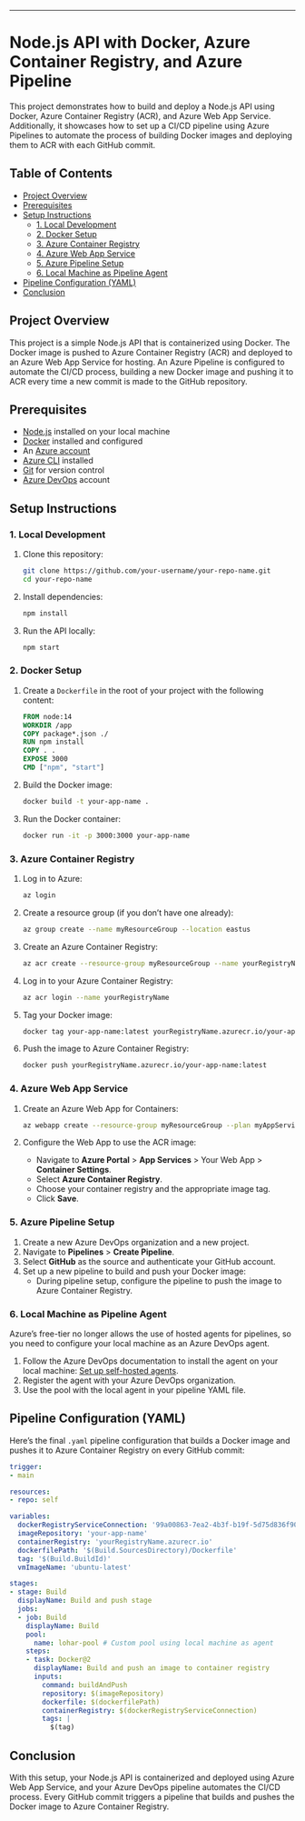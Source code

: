 ---

# Node.js API with Docker, Azure Container Registry, and Azure Pipeline

This project demonstrates how to build and deploy a Node.js API using Docker, Azure Container Registry (ACR), and Azure Web App Service. Additionally, it showcases how to set up a CI/CD pipeline using Azure Pipelines to automate the process of building Docker images and deploying them to ACR with each GitHub commit.

## Table of Contents
- [Project Overview](#project-overview)
- [Prerequisites](#prerequisites)
- [Setup Instructions](#setup-instructions)
  - [1. Local Development](#1-local-development)
  - [2. Docker Setup](#2-docker-setup)
  - [3. Azure Container Registry](#3-azure-container-registry)
  - [4. Azure Web App Service](#4-azure-web-app-service)
  - [5. Azure Pipeline Setup](#5-azure-pipeline-setup)
  - [6. Local Machine as Pipeline Agent](#6-local-machine-as-pipeline-agent)
- [Pipeline Configuration (YAML)](#pipeline-configuration-yaml)
- [Conclusion](#conclusion)

## Project Overview
This project is a simple Node.js API that is containerized using Docker. The Docker image is pushed to Azure Container Registry (ACR) and deployed to an Azure Web App Service for hosting. An Azure Pipeline is configured to automate the CI/CD process, building a new Docker image and pushing it to ACR every time a new commit is made to the GitHub repository.

## Prerequisites
- [Node.js](https://nodejs.org/) installed on your local machine
- [Docker](https://www.docker.com/) installed and configured
- An [Azure account](https://portal.azure.com/)
- [Azure CLI](https://docs.microsoft.com/en-us/cli/azure/install-azure-cli) installed
- [Git](https://git-scm.com/) for version control
- [Azure DevOps](https://dev.azure.com/) account

## Setup Instructions

### 1. Local Development
1. Clone this repository:
   ```bash
   git clone https://github.com/your-username/your-repo-name.git
   cd your-repo-name
   ```

2. Install dependencies:
   ```bash
   npm install
   ```

3. Run the API locally:
   ```bash
   npm start
   ```

### 2. Docker Setup
1. Create a `Dockerfile` in the root of your project with the following content:
   ```Dockerfile
   FROM node:14
   WORKDIR /app
   COPY package*.json ./
   RUN npm install
   COPY . .
   EXPOSE 3000
   CMD ["npm", "start"]
   ```

2. Build the Docker image:
   ```bash
   docker build -t your-app-name .
   ```

3. Run the Docker container:
   ```bash
   docker run -it -p 3000:3000 your-app-name
   ```

### 3. Azure Container Registry
1. Log in to Azure:
   ```bash
   az login
   ```

2. Create a resource group (if you don’t have one already):
   ```bash
   az group create --name myResourceGroup --location eastus
   ```

3. Create an Azure Container Registry:
   ```bash
   az acr create --resource-group myResourceGroup --name yourRegistryName --sku Basic
   ```

4. Log in to your Azure Container Registry:
   ```bash
   az acr login --name yourRegistryName
   ```

5. Tag your Docker image:
   ```bash
   docker tag your-app-name:latest yourRegistryName.azurecr.io/your-app-name:latest
   ```

6. Push the image to Azure Container Registry:
   ```bash
   docker push yourRegistryName.azurecr.io/your-app-name:latest
   ```

### 4. Azure Web App Service
1. Create an Azure Web App for Containers:
   ```bash
   az webapp create --resource-group myResourceGroup --plan myAppServicePlan --name your-webapp-name --deployment-container-image-name yourRegistryName.azurecr.io/your-app-name:latest
   ```

2. Configure the Web App to use the ACR image:
   - Navigate to **Azure Portal** > **App Services** > Your Web App > **Container Settings**.
   - Select **Azure Container Registry**.
   - Choose your container registry and the appropriate image tag.
   - Click **Save**.

### 5. Azure Pipeline Setup
1. Create a new Azure DevOps organization and a new project.
2. Navigate to **Pipelines** > **Create Pipeline**.
3. Select **GitHub** as the source and authenticate your GitHub account.
4. Set up a new pipeline to build and push your Docker image:
   - During pipeline setup, configure the pipeline to push the image to Azure Container Registry.

### 6. Local Machine as Pipeline Agent
Azure’s free-tier no longer allows the use of hosted agents for pipelines, so you need to configure your local machine as an Azure DevOps agent.

1. Follow the Azure DevOps documentation to install the agent on your local machine: [Set up self-hosted agents](https://docs.microsoft.com/en-us/azure/devops/pipelines/agents/v2-linux?view=azure-devops).
2. Register the agent with your Azure DevOps organization.
3. Use the pool with the local agent in your pipeline YAML file.

## Pipeline Configuration (YAML)

Here’s the final `.yaml` pipeline configuration that builds a Docker image and pushes it to Azure Container Registry on every GitHub commit:

```yaml
trigger:
- main

resources:
- repo: self

variables:
  dockerRegistryServiceConnection: '99a00863-7ea2-4b3f-b19f-5d75d836f903' # Your service connection ID
  imageRepository: 'your-app-name'
  containerRegistry: 'yourRegistryName.azurecr.io'
  dockerfilePath: '$(Build.SourcesDirectory)/Dockerfile'
  tag: '$(Build.BuildId)'
  vmImageName: 'ubuntu-latest'

stages:
- stage: Build
  displayName: Build and push stage
  jobs:
  - job: Build
    displayName: Build
    pool:
      name: lohar-pool # Custom pool using local machine as agent
    steps:
    - task: Docker@2
      displayName: Build and push an image to container registry
      inputs:
        command: buildAndPush
        repository: $(imageRepository)
        dockerfile: $(dockerfilePath)
        containerRegistry: $(dockerRegistryServiceConnection)
        tags: |
          $(tag)
```

## Conclusion
With this setup, your Node.js API is containerized and deployed using Azure Web App Service, and your Azure DevOps pipeline automates the CI/CD process. Every GitHub commit triggers a pipeline that builds and pushes the Docker image to Azure Container Registry.
